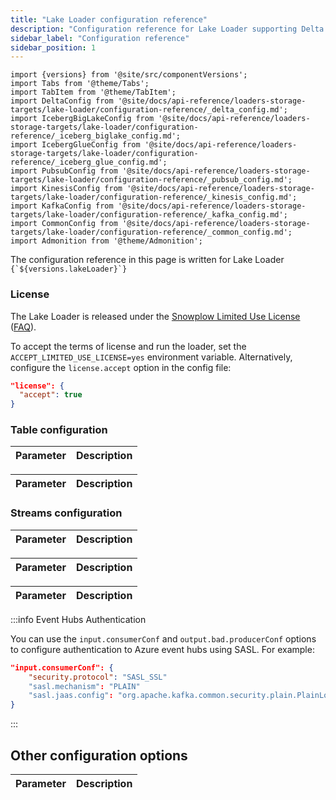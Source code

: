 ```yaml
---
title: "Lake Loader configuration reference"
description: "Configuration reference for Lake Loader supporting Delta Lake and Iceberg table formats with stream configurations for AWS Kinesis, GCP Pub/Sub, and Azure Kafka."
sidebar_label: "Configuration reference"
sidebar_position: 1
---
```


```mdx-code-block
import {versions} from '@site/src/componentVersions';
import Tabs from '@theme/Tabs';
import TabItem from '@theme/TabItem';
import DeltaConfig from '@site/docs/api-reference/loaders-storage-targets/lake-loader/configuration-reference/_delta_config.md';
import IcebergBigLakeConfig from '@site/docs/api-reference/loaders-storage-targets/lake-loader/configuration-reference/_iceberg_biglake_config.md';
import IcebergGlueConfig from '@site/docs/api-reference/loaders-storage-targets/lake-loader/configuration-reference/_iceberg_glue_config.md';
import PubsubConfig from '@site/docs/api-reference/loaders-storage-targets/lake-loader/configuration-reference/_pubsub_config.md';
import KinesisConfig from '@site/docs/api-reference/loaders-storage-targets/lake-loader/configuration-reference/_kinesis_config.md';
import KafkaConfig from '@site/docs/api-reference/loaders-storage-targets/lake-loader/configuration-reference/_kafka_config.md';
import CommonConfig from '@site/docs/api-reference/loaders-storage-targets/lake-loader/configuration-reference/_common_config.md';
import Admonition from '@theme/Admonition';
```

<p>The configuration reference in this page is written for Lake Loader <code>{`${versions.lakeLoader}`}</code></p>

### License

The Lake Loader is released under the [Snowplow Limited Use License](https://docs.snowplow.io/limited-use-license-1.1/) ([FAQ](/docs/resources/limited-use-license-faq/index.md)).

To accept the terms of license and run the loader, set the `ACCEPT_LIMITED_USE_LICENSE=yes` environment variable. Alternatively, configure the `license.accept` option in the config file:

```json
"license": {
  "accept": true
}
```

### Table configuration

<Tabs groupId="lake-format" queryString>
  <TabItem value="delta" label="Delta Lake" default>
    <table>
        <thead>
            <tr>
                <th>Parameter</th>
                <th>Description</th>
            </tr>
        </thead>
        <tbody>
          <DeltaConfig/>
        </tbody>
    </table>
  </TabItem>

  <TabItem value="iceberg-glue" label="Iceberg / Glue">
    <table>
        <thead>
            <tr>
                <th>Parameter</th>
                <th>Description</th>
            </tr>
        </thead>
        <tbody>
          <IcebergGlueConfig/>
        </tbody>
    </table>
  </TabItem>

</Tabs>

### Streams configuration

<Tabs groupId="cloud" queryString>
  <TabItem value="aws" label="AWS" default>
    <table>
        <thead>
            <tr>
                <th>Parameter</th>
                <th>Description</th>
            </tr>
        </thead>
        <tbody>
          <KinesisConfig/>
        </tbody>
    </table>
  </TabItem>
  <TabItem value="gcp" label="GCP">
    <table>
        <thead>
            <tr>
                <th>Parameter</th>
                <th>Description</th>
            </tr>
        </thead>
        <tbody>
          <PubsubConfig/>
        </tbody>
    </table>
  </TabItem>
  <TabItem value="azure" label="Azure">
    <table>
        <thead>
            <tr>
                <th>Parameter</th>
                <th>Description</th>
            </tr>
        </thead>
        <tbody>
          <KafkaConfig/>
        </tbody>
    </table>

:::info Event Hubs Authentication

You can use the `input.consumerConf` and `output.bad.producerConf` options to configure authentication to Azure event hubs using SASL.  For example:

```json
"input.consumerConf": {
    "security.protocol": "SASL_SSL"
    "sasl.mechanism": "PLAIN"
    "sasl.jaas.config": "org.apache.kafka.common.security.plain.PlainLoginModule required username=\"\$ConnectionString\" password=<PASSWORD>;"
}
```

:::

  </TabItem>
</Tabs>

## Other configuration options

<table>
    <thead>
        <tr>
            <th>Parameter</th>
            <th>Description</th>
        </tr>
    </thead>
    <tbody>
      <CommonConfig/>
    </tbody>
</table>
